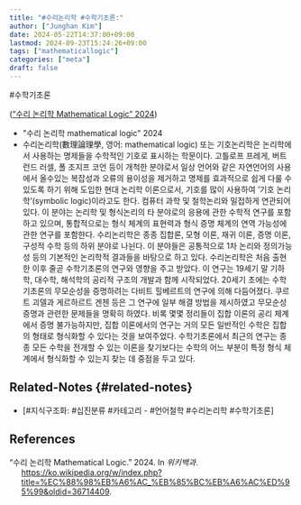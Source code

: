 ```yaml
---
title: "#수리논리학 #수학기초론:"
author: ["Junghan Kim"]
date: 2024-05-22T14:37:00+09:00
lastmod: 2024-09-23T15:24:26+09:00
tags: ["mathematicallogic"]
categories: ["meta"]
draft: false
---
```


\#수학기초론

(<a href="#citeproc_bib_item_1">“수리 논리학 Mathematical Logic” 2024</a>)

-   "수리 논리학 mathematical logic" 2024
-   수리논리학(數理論理學, 영어: mathematical logic) 또는 기호논리학은 논리학에서 사용하는 명제들을 수학적인 기호로 표시하는 학문이다. 고틀로프 프레게, 버트런드 러셀, 폴 조지프 코언 등이 개척한 분야로서 일상 언어와 같은 자연언어의 사용에서 올수있는 복잡성과 오류의 용이성을 제거하고 명제를 효과적으로 쉽게 다룰 수 있도록 하기 위해 도입한 현대 논리학 이론으로서, 기호를 많이 사용하여 ’기호 논리학’(symbolic logic)이라고도 한다. 컴퓨터 과학 및 철학논리와 밀접하게 연관되어 있다. 이 분야는 논리학 및 형식논리의 타 분야로의 응용에 관한 수학적 연구를 포함하고 있으며, 통합적으로는 형식 체계의 표현력과 형식 증명 체계의 연역 가능성에 관한 연구를 포함한다. 수리논리학은 종종 집합론, 모형 이론, 재귀 이론, 증명 이론, 구성적 수학 등의 하위 분야로 나뉜다. 이 분야들은 공통적으로 1차 논리와 정의가능성 등의 기본적인 논리학적 결과들을 바탕으로 하고 있다. 수리논리학은 처음 출현한 이후 줄곧 수학기초론의 연구와 영향을 주고 받았다. 이 연구는 19세기 말 기하학, 대수학, 해석학의 공리적 구조의 개발과 함께 시작되었다. 20세기 초에는 수학기초론의 무모순성을 증명하려는 다비트 힐베르트의 연구에 의해 다듬어졌다. 쿠르트 괴델과 게르하르트 겐첸 등은 그 연구에 일부 해결 방법을 제시하였고 무모순성 증명과 관련한 문제들을 명확히 하였다. 비록 몇몇 정리들이 집합 이론의 공리 체계에서 증명 불가능하지만, 집합 이론에서의 연구는 거의 모든 일반적인 수학은 집합의 형태로 형식화할 수 있다는 것을 보여주었다. 수학기초론에서 최근의 연구는 종종 모든 수학을 전개할 수 있는 이론을 찾기보다는 수학의 어느 부분이 특정 형식 체계에서 형식화할 수 있는지 찾는 데 중점을 두고 있다.


## Related-Notes {#related-notes}

-   [#지식구조화: #십진분류 #카테고리 - #언어철학 #수리논리학 #수학기초론]

## References

<style>.csl-entry{text-indent: -1.5em; margin-left: 1.5em;}</style><div class="csl-bib-body">
  <div class="csl-entry"><a id="citeproc_bib_item_1"></a>“수리 논리학 Mathematical Logic.” 2024. In <i>위키백과</i>. <a href="https://ko.wikipedia.org/w/index.php?title=%EC%88%98%EB%A6%AC_%EB%85%BC%EB%A6%AC%ED%95%99&oldid=36714409">https://ko.wikipedia.org/w/index.php?title=%EC%88%98%EB%A6%AC_%EB%85%BC%EB%A6%AC%ED%95%99&#38;oldid=36714409</a>.</div>
</div>
